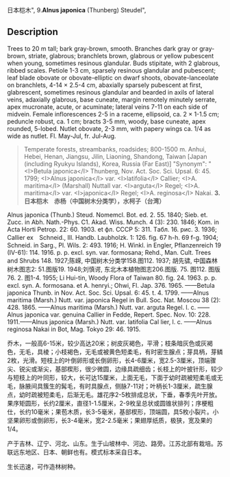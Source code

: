 日本桤木",
9.**Alnus japonica** (Thunberg) Steudel",

## Description
Trees to 20 m tall; bark gray-brown, smooth. Branches dark gray or gray-brown, striate, glabrous; branchlets brown, glabrous or yellow pubescent when young, sometimes resinous glandular. Buds stipitate, with 2 glabrous, ribbed scales. Petiole 1-3 cm, sparsely resinous glandular and pubescent; leaf blade obovate or obovate-elliptic on dwarf shoots, obovate-lanceolate on branchlets, 4-14 ×  2.5-4 cm, abaxially sparsely pubescent at first, glabrescent, sometimes resinous glandular and bearded in axils of lateral veins, adaxially glabrous, base cuneate, margin remotely minutely serrate, apex mucronate, acute, or acuminate; lateral veins 7-11 on each side of midvein. Female inflorescences 2-5 in a raceme, ellipsoid, ca. 2 ×  1-1.5 cm; peduncle robust, ca. 1 cm; bracts 3-5 mm, woody, base cuneate, apex rounded, 5-lobed. Nutlet obovate, 2-3 mm, with papery wings ca. 1/4 as wide as nutlet. Fl. May-Jul, fr. Jul-Aug.

> Temperate forests, streambanks, roadsides; 800-1500 m. Anhui, Hebei, Henan, Jiangsu, Jilin, Liaoning, Shandong, Taiwan [Japan (including Ryukyu Islands), Korea, Russia (Far East)]
  "Synonym": "&lt;I&gt;Betula japonica&lt;/I&gt; Thunberg, Nov. Act. Soc. Sci. Upsal. 6: 45. 1799; &lt;I&gt;Alnus japonica&lt;/I&gt; var. &lt;I&gt;latifolia&lt;/I&gt; Callier; &lt;I&gt;A. maritima&lt;/I&gt; (Marshall) Nuttall var. &lt;I&gt;arguta&lt;/I&gt; Regel; &lt;I&gt;A. maritima&lt;/I&gt; var. &lt;I&gt;japonica&lt;/I&gt; Regel; &lt;I&gt;A. reginosa&lt;/I&gt; Nakai.
**3.日本桤木　赤杨（中国树木分类学），水柯子（台湾）**

Alnus japonica (Thunb.) Steud. Nomemcl. Bot. ed. 2. 55. 1840; Sieb. et. Zucc. in Abh. Nath.-Phys. C1. Akad. Wiss. Munch. 4 (3): 230. 1846; Kom. in Acta Horti Petrop. 22: 60. 1903. et фл. CCCP 5: 311. Tабл. 16. pис. 3. 1936; Callier ex　Schneid., Ill. Handb. Laubholzk. 1: 126. fig. 67 h-h. 69 f-g. 1904; Schneid. in Sarg., Pl. Wils. 2: 493. 1916; H. Winkl. in Engler, Pflanzenreich 19 (IV-61): 114. 1916. p. p. excl. syn. var. formosana; Rehd., Man. Cult. Trees and Shrubs 148. 1927;陈嵘, 中国树木分类学158.图112. 1937; 胡先骕, 中国森林树木图志2: 51.图版19. 1948;刘慎谔, 东北木本植物图志206.图版. 75. 图112. 图版76. 2. 图1-4. 1955; Li Hui-tin, Woody Flora of Taiwan 80. fig. 24. 1963. p. p. excl. syn. A. formosana. et A. henryi.; Ohwi, Fl. Jap. 376. 1965. ——Betula japonica Thunb. in Nov. Act. Soc. Sci. Upsal. 6: 45. t. 4. 1799. ——Alnus maritima (Marsh.) Nutt. var. japonica Regel in Bull. Soc. Nat. Moscou 38 (2): 428. 1865. ——Alnus maritima (Marsh.) Nutt. var. arguta Regel. l. c. ——Alnus japonica var. genuina Callier in Fedde, Repert. Spec. Nov. 10: 228. 1911.——Alnus japonica (Marsh.) Nutt. var. latifolia Cal lier, l. c. ——Alnus reginosa Nakai in Bot, Mag. Tokyo 29: 46. 1915.

乔木，一般高6-15米，较少高达20米；树皮灰褐色，平滑；枝条暗灰色或灰褐色，无毛，具棱；小枝褐色，无毛或被黄色短柔毛，有时密生腺点；芽具柄，芽鳞2枚，光滑。短枝上的叶倒卵形或长倒卵形，长4-6厘米，宽2.5-3厘米，顶端骤尖、锐尖或渐尖，基部楔形，很少微圆，边缘具疏细齿；长枝上的叶披针形，较少与短枝上的叶同形，较大，长可达15厘米，上面无毛，下面于幼时疏被短柔毛或无毛，脉腋间具簇生的髯毛，有时具腺点，侧脉7-11对；叶柄长1-3厘米，疏生腺点，幼时疏被短柔毛，后渐无毛。雄花序2-5枚排成总状，下垂，春季先叶开放。果序矩圆形，长约2厘米，直径1-1.5厘米，2-9枚呈总状或圆锥状排列；序梗粗仕，长约10毫米；果苞木质，长3-5毫米，基部楔形，顶端圆，具5枚小裂片。小坚果卵形或倒卵形，长3-4毫米，宽2-2.5毫米；果翅厚纸质，极狭，宽及果的1/4。

产于吉林、辽宁、河北、山东。生于山坡林中、河边、路旁。江苏北部有栽培。苏联远东地区、日本、朝鲜也有。模式标本采自日本。

生长迅速，可作造林树种。

